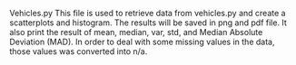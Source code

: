 Vehicles.py
This file is used to retrieve data from vehicles.py and create a scatterplots and histogram. The results will be saved in png and pdf file. It also print the result of mean, median, var, std, and Median Absolute Deviation (MAD). In order to deal with some missing values in the data, those values was converted into n/a. 
